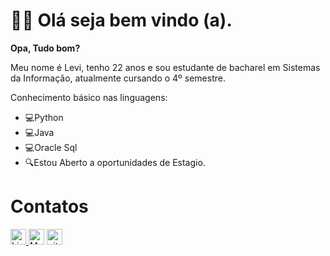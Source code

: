 # 👨‍💻 Olá seja bem vindo (a).



**Opa, Tudo bom?**

Meu nome é Levi, tenho 22 anos e sou estudante de bacharel em Sistemas da Informação, 
atualmente cursando o 4º semestre.

Conhecimento básico nas linguagens:

 - 💻Python
 - 💻Java
 - 💻Oracle Sql
 - 🔍Estou Aberto a oportunidades de Estagio.
# Contatos
<a href="https://www.linkedin.com/in/levideyvid/"><img alt="Linkedin URL" src="https://img.shields.io/badge/linkedin-%230077B5.svg?style=for-the-badge&logo=linkedin&logoColor=whitehttps://www.linkedin.com/in/levideyvid/" height="25">  <a href="mailto:Levi1_100@hotmail.com"><img alt="Mailto" src="https://img.shields.io/badge/Microsoft_Outlook-0078D4?style=for-the-badge&logo=microsoft-outlook&logoColor=white" height="25"></a> <a href="https://github.com/LeviDeyvid"><img alt="github URL" src="https://img.shields.io/badge/github-%23121011.svg?style=for-the-badge&logo=github&logoColor=white" height="25"></a>

  
  
  
  
